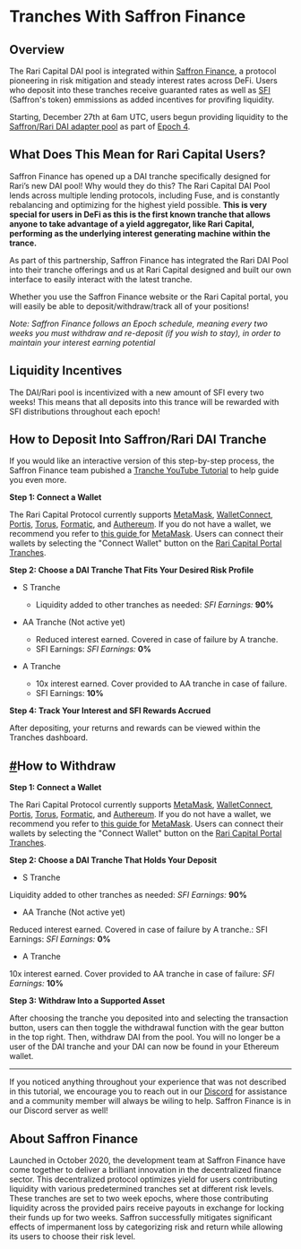 # Tranches With Saffron Finance

## Overview

The Rari Capital DAI pool is integrated within [Saffron Finance](Saffron.Finance), a protocol pioneering in risk mitigation and steady interest rates across DeFi. Users who deposit into these tranches receive guaranted rates as well as [SFI](Coingecko.com/SFI) (Saffron's token) emmissions as added incentives for provifing liquidity. 

Starting, December 27th at 6am UTC, users begun providing liquidity to the [Saffron/Rari DAI adapter pool](https://app.saffron.finance/#liquidity) as part of [Epoch 4](https://medium.com/saffron-finance/saffron-epoch-4-85dda2f9e0bb). 

## **What Does This Mean for Rari Capital Users?**

Saffron Finance has opened up a DAI tranche specifically designed for Rari’s new DAI pool! Why would they do this? The Rari Capital DAI Pool lends across multiple lending protocols, including Fuse, and is constantly rebalancing and optimizing for the highest yield possible. **This is very special for users in DeFi as this is the first known tranche that allows anyone to take advantage of a yield aggregator, like Rari Capital, performing as the underlying interest generating machine within the trance.**

As part of this partnership, Saffron Finance has integrated the Rari DAI Pool into their tranche offerings and us at Rari Capital designed and built our own interface to easily interact with the latest tranche.

Whether you use the Saffron Finance website or the Rari Capital portal, you will easily be able to deposit/withdraw/track all of your positions!

*Note: Saffron Finance follows an Epoch schedule, meaning every two weeks you must withdraw and re-deposit (if you wish to stay), in order to maintain your interest earning potential*

## Liquidity Incentives

The DAI/Rari pool is incentivized with a new amount of SFI every two weeks! This means that all deposits into this trance will be rewarded with SFI distributions throughout each epoch!

## How to Deposit Into Saffron/Rari DAI Tranche

If you would like an interactive version of this step-by-step process, the Saffron Finance team pubished a [Tranche YouTube Tutorial](YouTube.com/SaffronFinance) to help guide you even more.

**Step 1: Connect a Wallet**

The Rari Capital Protocol currently supports [MetaMask](metamask.io), [WalletConnect](walletconnect.org), [Portis](portis.io), [Torus](https://tor.us/), [Formatic](https://fortmatic.com/), and [Authereum](https://authereum.com/). If you do not have a wallet, we recommend you refer to [this guide ](https://metamask.zendesk.com/hc/en-us/articles/360015489531-Getting-Started-With-MetaMask-Part-1)for [MetaMask](Metamask.io). Users can connect their wallets by selecting the "Connect Wallet" button on the [Rari Capital Portal Tranches](https://app.rari.capital/tranches).

**Step 2: Choose a DAI Tranche That Fits Your Desired Risk Profile**

- S Tranche
  - Liquidity added to other tranches as needed: *SFI Earnings:* **90%**

- AA Tranche (Not active yet)
  - Reduced interest earned. Covered in case of failure by A tranche. 
  - SFI Earnings: *SFI Earnings:* **0%**

- A Tranche 
  - 10x interest earned. Cover provided to AA tranche in case of failure.
  - SFI Earnings: **10%**

**Step 4: Track Your Interest and SFI Rewards Accrued**

After depositing, your returns and rewards can be viewed within the Tranches dashboard. 

## [#](http://localhost:8080/earn.html#how-to-withdraw)How to Withdraw

**Step 1: Connect a Wallet**

The Rari Capital Protocol currently supports [MetaMask](metamask.io), [WalletConnect](walletconnect.org), [Portis](portis.io), [Torus](https://tor.us/), [Formatic](https://fortmatic.com/), and [Authereum](https://authereum.com/). If you do not have a wallet, we recommend you refer to [this guide ](https://metamask.zendesk.com/hc/en-us/articles/360015489531-Getting-Started-With-MetaMask-Part-1)for [MetaMask](Metamask.io). Users can connect their wallets by selecting the "Connect Wallet" button on the [Rari Capital Portal Tranches](https://app.rari.capital/tranches).

**Step 2: Choose a DAI Tranche That Holds Your Deposit**

- S Tranche

Liquidity added to other tranches as needed: *SFI Earnings:* **90%**

- AA Tranche (Not active yet)

Reduced interest earned. Covered in case of failure by A tranche.: SFI Earnings: *SFI Earnings:* **0%**

- A Tranche 

10x interest earned. Cover provided to AA tranche in case of failure: *SFI Earnings:* **10%**

**Step 3: Withdraw Into a Supported Asset**

After choosing the tranche you deposited into and selecting the transaction button, users can then toggle the withdrawal function with the gear button in the top right. Then, withdraw DAI from the pool. You will no longer be a user of the DAI tranche and your DAI can now be found in your Ethereum wallet. 

------

If you noticed anything throughout your experience that was not described in this tutorial, we encourage you to reach out in our [Discord](Discord.xjfjfjdf) for assistance and a community member will always be wiling to help. Saffron Finance is in our Discord server as well!

## **About Saffron Finance**

Launched in October 2020, the development team at Saffron Finance have come together to deliver a brilliant innovation in the decentralized finance sector. This decentralized protocol optimizes yield for users contributing liquidity with various predetermined tranches set at different risk levels. These tranches are set to two week epochs, where those contributing liquidity across the provided pairs receive payouts in exchange for locking their funds up for two weeks. Saffron successfully mitigates significant effects of impermanent loss by categorizing risk and return while allowing its users to choose their risk level.

